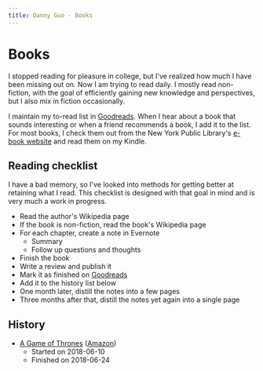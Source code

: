 ```yaml
---
title: Danny Guo · Books
---
```


# Books

I stopped reading for pleasure in college, but I've realized how much I have
been missing out on. Now I am trying to read daily. I mostly read non-fiction,
with the goal of efficiently gaining new knowledge and perspectives, but I also
mix in fiction occasionally.

I maintain my to-read list in [Goodreads](https://www.goodreads.com/). When I
hear about a book that sounds interesting or when a friend recommends a book, I
add it to the list. For most books, I check them out from the New York Public
Library's [e-book website](https://nypl.overdrive.com/) and read them on my
Kindle.

## Reading checklist

I have a bad memory, so I've looked into methods for getting better at
retaining what I read. This checklist is designed with that goal in mind and is
very much a work in progress.

* Read the author's Wikipedia page
* If the book is non-fiction, read the book's Wikipedia page
* For each chapter, create a note in Evernote
    * Summary
    * Follow up questions and thoughts
* Finish the book
* Write a review and publish it
* Mark it as finished on [Goodreads](https://www.goodreads.com/)
* Add it to the history list below
* One month later, distill the notes into a few pages
* Three months after that, distill the notes yet again into a single page

## History

* [A Game of Thrones](https://en.wikipedia.org/wiki/A_Game_of_Thrones) ([Amazon](https://amzn.to/2KphvWA))
    * Started on 2018-06-10
    * Finished on 2018-06-24
